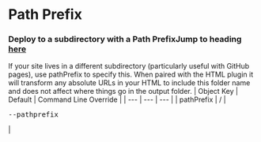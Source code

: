 # Path Prefix
### Deploy to a subdirectory with a Path PrefixJump to heading [here](https://www.11ty.dev/docs/config/#deploy-to-a-subdirectory-with-a-path-prefix)
If your site lives in a different subdirectory (particularly useful with GitHub pages), use pathPrefix to specify this. When paired with the HTML <base> plugin it will transform any absolute URLs in your HTML to include this folder name and does not affect where things go in the output folder.
| Object Key | Default | Command Line Override |
| --- | --- | --- |
| pathPrefix | / |<pre lang="json">--pathprefix</pre>|

